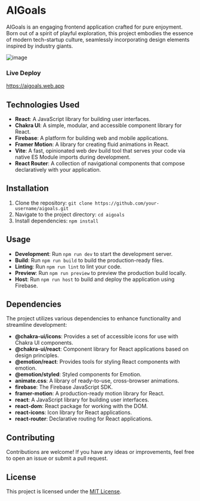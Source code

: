 # AIGoals

AIGoals is an engaging frontend application crafted for pure enjoyment. Born out of a spirit of playful exploration, this project embodies the essence of modern tech-startup culture, seamlessly incorporating design elements inspired by industry giants.

![image](https://github.com/AdminForIinRange/AIgoals/assets/91888685/26805c21-7d48-4c03-a95b-880a9f0b3ac6)

### Live Deploy 

https://aigoals.web.app


## Technologies Used

- **React**: A JavaScript library for building user interfaces.
- **Chakra UI**: A simple, modular, and accessible component library for React.
- **Firebase**: A platform for building web and mobile applications.
- **Framer Motion**: A library for creating fluid animations in React.
- **Vite**: A fast, opinionated web dev build tool that serves your code via native ES Module imports during development.
- **React Router**: A collection of navigational components that compose declaratively with your application.



## Installation

1. Clone the repository: `git clone https://github.com/your-username/aigoals.git`
2. Navigate to the project directory: `cd aigoals`
3. Install dependencies: `npm install`

## Usage

- **Development**: Run `npm run dev` to start the development server.
- **Build**: Run `npm run build` to build the production-ready files.
- **Linting**: Run `npm run lint` to lint your code.
- **Preview**: Run `npm run preview` to preview the production build locally.
- **Host**: Run `npm run host` to build and deploy the application using Firebase.

## Dependencies

The project utilizes various dependencies to enhance functionality and streamline development:

- **@chakra-ui/icons**: Provides a set of accessible icons for use with Chakra UI components.
- **@chakra-ui/react**: Component library for React applications based on design principles.
- **@emotion/react**: Provides tools for styling React components with emotion.
- **@emotion/styled**: Styled components for Emotion.
- **animate.css**: A library of ready-to-use, cross-browser animations.
- **firebase**: The Firebase JavaScript SDK.
- **framer-motion**: A production-ready motion library for React.
- **react**: A JavaScript library for building user interfaces.
- **react-dom**: React package for working with the DOM.
- **react-icons**: Icon library for React applications.
- **react-router**: Declarative routing for React applications.

## Contributing

Contributions are welcome! If you have any ideas or improvements, feel free to open an issue or submit a pull request.

## License

This project is licensed under the [MIT License](LICENSE).
